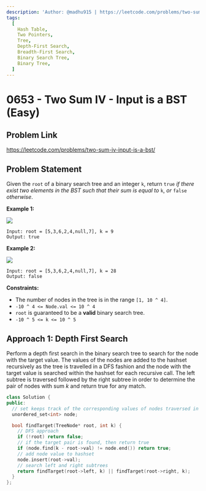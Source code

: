 ```yaml
---
description: 'Author: @madhu915 | https://leetcode.com/problems/two-sum-iv-input-is-a-bst/'
tags:
  [
    Hash Table,
    Two Pointers,
    Tree,
    Depth-First Search,
    Breadth-First Search,
    Binary Search Tree,
    Binary Tree,
  ]
---
```


# 0653 - Two Sum IV - Input is a BST (Easy)

## Problem Link

https://leetcode.com/problems/two-sum-iv-input-is-a-bst/

## Problem Statement

Given the `root` of a binary search tree and an integer `k`, return `true` _if there exist two elements in the BST such that their sum is equal to_ `k`, _or_ `false` _otherwise_.

**Example 1:**

![](https://assets.leetcode.com/uploads/2020/09/21/sum_tree_1.jpg)

```
Input: root = [5,3,6,2,4,null,7], k = 9
Output: true
```

**Example 2:**

![](https://assets.leetcode.com/uploads/2020/09/21/sum_tree_2.jpg)

```
Input: root = [5,3,6,2,4,null,7], k = 28
Output: false
```

**Constraints:**

- The number of nodes in the tree is in the range `[1, 10 ^ 4]`.
- `-10 ^ 4 <= Node.val <= 10 ^ 4`
- `root` is guaranteed to be a **valid** binary search tree.
- `-10 ^ 5 <= k <= 10 ^ 5`

## Approach 1: Depth First Search

Perform a depth first search in the binary search tree to search for the node with the target value. The values of the nodes are added to the hashset recursively as the tree is travelled in a DFS fashion and the node with the target value is searched within the hashset for each recursive call. The left subtree is traversed followed by the right subtree in order to determine the pair of nodes with sum $k$ and return true for any match.

<Tabs>
<TabItem value="cpp" label="C++">
<SolutionAuthor name="@madhu915"/>

```cpp
class Solution {
public:
  // set keeps track of the corresponding values of nodes traversed in a DFS fashion
  unordered_set<int> node;

  bool findTarget(TreeNode* root, int k) {
    // DFS approach
    if (!root) return false;
    // if the target pair is found, then return true
    if (node.find(k - root->val) != node.end()) return true;
    // add node value to hashset
    node.insert(root->val);
    // search left and right subtrees
    return findTarget(root->left, k) || findTarget(root->right, k);
  }
};
```

</TabItem>
</Tabs>
